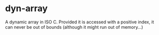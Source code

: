 # dyn-array
A dynamic array in ISO C.
Provided it is accessed with a positive index, it can never be out of bounds (although it might run out of memory…)
